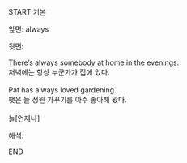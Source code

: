 START
기본

앞면:
always


뒷면:
<div>There’s always somebody at home in the evenings. </div><div>저녁에는 항상 누군가가 집에 있다.</div><div><br></div><div><div>Pat has always loved gardening. </div><div>팻은 늘 정원 가꾸기를 아주 좋아해 왔다.</div></div><div><br></div><div>늘[언제나]</div>


해석:
<!--ID: 1746614453412-->
END